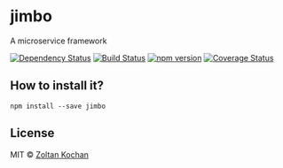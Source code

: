 # jimbo

A microservice framework

[![Dependency Status](https://david-dm.org/zkochan/jimbo/status.svg?style=flat)](https://david-dm.org/zkochan/jimbo)
[![Build Status](https://travis-ci.org/zkochan/jimbo.svg?branch=master)](https://travis-ci.org/zkochan/jimbo)
[![npm version](https://badge.fury.io/js/jimbo.svg)](http://badge.fury.io/js/jimbo)
[![Coverage Status](https://coveralls.io/repos/zkochan/jimbo/badge.svg?branch=master&service=github)](https://coveralls.io/github/zkochan/jimbo?branch=master)


## How to install it?

```
npm install --save jimbo
```


## License

MIT © [Zoltan Kochan](https://www.kochan.io)
